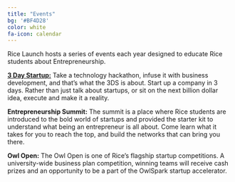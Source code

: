 ```yaml
---
title: "Events"
bg: '#BF4D28'
color: white
fa-icon: calendar
---
```



Rice Launch hosts a series of events each year designed to educate Rice students about Entrepreneurship. 

<a href="/3ds.html">**3 Day Startup:**</a> Take a technology hackathon, infuse it with business development, and that’s what the 3DS is about. Start up a company in 3 days. Rather than just talk about startups, or sit on the next billion dollar idea, execute and make it a reality. 

**Entrepreneurship Summit:** The summit is a place where Rice students are introduced to the bold world of startups and provided the starter kit to understand what being an entrepreneur is all about. Come learn what it takes for you to reach the top, and build the networks that can bring you there.

**Owl Open:** The Owl Open is one of Rice’s flagship startup competitions. A university-wide business plan competition, winning teams will receive cash prizes and an opportunity to be a part of the OwlSpark startup accelerator. 



